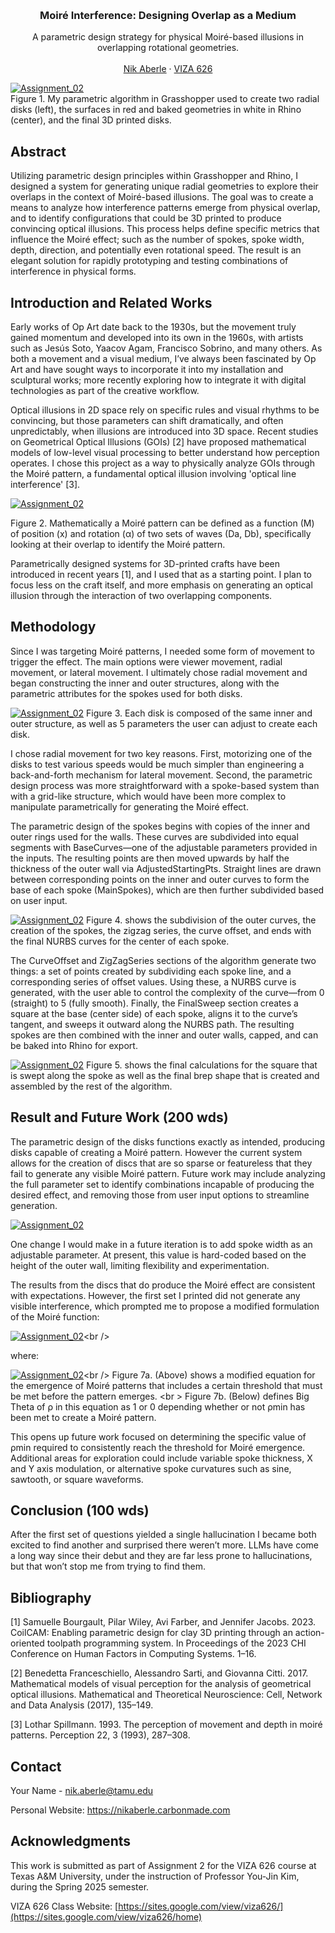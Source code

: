<!-- Improved compatibility of back to top link: See: https://github.com/othneildrew/Best-README-Template/pull/73 -->
<a id="readme-top"></a>

<!-- PROJECT SHIELDS -->
<!--
*** I'm using markdown "reference style" links for readability.
*** Reference links are enclosed in brackets [ ] instead of parentheses ( ).
*** See the bottom of this document for the declaration of the reference variables
*** for contributors-url, forks-url, etc. This is an optional, concise syntax you may use.
*** https://www.markdownguide.org/basic-syntax/#reference-style-links
-->




<!-- PROJECT LOGO -->
<br />
<div align="center">
  </a>

  <h3 align="center">Moiré Interference: Designing Overlap as a Medium</h3>

  <p align="center">
    A parametric design strategy for physical Moiré-based illusions in overlapping rotational geometries.
    <br />
    <br />
    <a href="https://nikaberle.carbonmade.com">Nik Aberle</a>
    &middot;
    <a href="https://sites.google.com/view/viza626/home">VIZA 626</a>
  </p>
</div>

[![Assignment_02][images-fig1]](https://github.com/Naaberle/Assignment_02/blob/main/images/fig1.png?) <br />
Figure 1. My parametric algorithm in Grasshopper used to create two radial disks (left), the surfaces in red and baked geometries in white in Rhino (center), and the final 3D printed disks. 

<!-- Abstract -->
## Abstract
Utilizing parametric design principles within Grasshopper and Rhino, I designed a system for generating unique radial geometries to explore their overlaps in the context of Moiré-based illusions. The goal was to create a means to analyze how interference patterns emerge from physical overlap, and to identify configurations that could be 3D printed to produce convincing optical illusions. This process helps define specific metrics that influence the Moiré effect; such as the number of spokes, spoke width, depth, direction, and potentially even rotational speed. The result is an elegant solution for rapidly prototyping and testing combinations of interference in physical forms.


<!-- Introduction and Related Works -->
## Introduction and Related Works
Early works of Op Art date back to the 1930s, but the movement truly gained momentum and developed into its own in the 1960s, with artists such as Jesús Soto, Yaacov Agam, Francisco Sobrino, and many others. As both a movement and a visual medium, I’ve always been fascinated by Op Art and have sought ways to incorporate it into my installation and sculptural works; more recently exploring how to integrate it with digital technologies as part of the creative workflow.

Optical illusions in 2D space rely on specific rules and visual rhythms to be convincing, but those parameters can shift dramatically, and often unpredictably, when illusions are introduced into 3D space. Recent studies on Geometrical Optical Illusions (GOIs) [2] have proposed mathematical models of low-level visual processing to better understand how perception operates. I chose this project as a way to physically analyze GOIs through the Moiré pattern, a fundamental optical illusion involving 'optical line interference' [3].

[![Assignment_02][images-fig2]](https://github.com/Naaberle/Assignment_02/blob/main/images/fig2.png?)

Figure  2. Mathematically a Moiré pattern can be defined as a function (M) of position (x) and rotation (α) of two sets of waves (Da, Db), specifically looking at their overlap to identify the Moiré pattern.

Parametrically designed systems for 3D-printed crafts have been introduced in recent years [1], and I used that as a starting point. I plan to focus less on the craft itself, and more emphasis on generating an optical illusion through the interaction of two overlapping components.


## Methodology 
Since I was targeting Moiré patterns, I needed some form of movement to trigger the effect. The main options were viewer movement, radial movement, or lateral movement. I ultimately chose radial movement and began constructing the inner and outer structures, along with the parametric attributes for the spokes used for both disks.

[![Assignment_02][images-fig3]](https://github.com/Naaberle/Assignment_02/blob/main/images/fig3.png?)
Figure  3. Each disk is composed of the same inner and outer structure, as well as 5 parameters the user can adjust to create each disk.

I chose radial movement for two key reasons. First, motorizing one of the disks to test various speeds would be much simpler than engineering a back-and-forth mechanism for lateral movement. Second, the parametric design process was more straightforward with a spoke-based system than with a grid-like structure, which would have been more complex to manipulate parametrically for generating the Moiré effect.

The parametric design of the spokes begins with copies of the inner and outer rings used for the walls. These curves are subdivided into equal segments with BaseCurves—one of the adjustable parameters provided in the inputs. The resulting points are then moved upwards by half the thickness of the outer wall via AdjustedStartingPts. Straight lines are drawn between corresponding points on the inner and outer curves to form the base of each spoke (MainSpokes), which are then further subdivided based on user input.

[![Assignment_02][images-fig4]](https://github.com/Naaberle/Assignment_02/blob/main/images/fig4.png?)
Figure 4. shows the subdivision of the outer curves, the creation of the spokes, the zigzag series, the curve offset, and ends with the final NURBS curves for the center of each spoke.

The CurveOffset and ZigZagSeries sections of the algorithm generate two things: a set of points created by subdividing each spoke line, and a corresponding series of offset values. Using these, a NURBS curve is generated, with the user able to control the complexity of the curve—from 0 (straight) to 5 (fully smooth).
Finally, the FinalSweep section creates a square at the base (center side) of each spoke, aligns it to the curve’s tangent, and sweeps it outward along the NURBS path. The resulting spokes are then combined with the inner and outer walls, capped, and can be baked into Rhino for export.

[![Assignment_02][images-fig5]](https://github.com/Naaberle/Assignment_02/blob/main/images/fig5.png?)
Figure 5. shows the final calculations for the square that is swept along the spoke as well as the final brep shape that is created and assembled by the rest of the algorithm.


## Result and Future Work (200 wds)
The parametric design of the disks functions exactly as intended, producing disks capable of creating a Moiré pattern. However the current system allows for the creation of discs that are so sparse or featureless that they fail to generate any visible Moiré pattern. Future work may include analyzing the full parameter set to identify combinations incapable of producing the desired effect, and removing those from user input options to streamline generation.

[![Assignment_02][images-fig6]](https://github.com/Naaberle/Assignment_02/blob/main/images/fig6.png?)

One change I would make in a future iteration is to add spoke width as an adjustable parameter. At present, this value is hard-coded based on the height of the outer wall, limiting flexibility and experimentation.

The results from the discs that do produce the Moiré effect are consistent with expectations. However, the first set I printed did not generate any visible interference, which prompted me to propose a modified formulation of the Moiré function:

[![Assignment_02][images-fig7a]](https://github.com/Naaberle/Assignment_02/blob/main/images/fig7a.png?)<br />

where:

[![Assignment_02][images-fig7b]](https://github.com/Naaberle/Assignment_02/blob/main/images/fig7b.png?)<br />
Figure 7a. (Above) shows a modified equation for the emergence of Moiré patterns that includes a certain threshold that must be met before the pattern emerges. <br \>
Figure 7b. (Below) defines Big Theta of ρ in this equation as 1 or 0 depending whether or not ρmin has been met to create a Moiré pattern.

This opens up future work focused on determining the specific value of ρmin​ required to consistently reach the threshold for Moiré emergence. Additional areas for exploration could include variable spoke thickness, X and Y axis modulation, or alternative spoke curvatures such as sine, sawtooth, or square waveforms.


## Conclusion (100 wds)
After the first set of questions yielded a single hallucination I became both excited to find another and surprised there weren’t more. LLMs have come a long way since their debut and they are far less prone to hallucinations, but that won’t stop me from trying to find them.

<!-- Bibliography -->
## Bibliography 
[1] Samuelle Bourgault, Pilar Wiley, Avi Farber, and Jennifer Jacobs. 2023. CoilCAM: Enabling parametric design for clay 3D printing through an action-oriented toolpath programming system. In Proceedings of the 2023 CHI Conference on Human Factors in Computing Systems. 1–16.

[2] Benedetta Franceschiello, Alessandro Sarti, and Giovanna Citti. 2017. Mathematical models of visual perception for the analysis of geometrical optical illusions. Mathematical and Theoretical Neuroscience: Cell, Network and Data Analysis (2017), 135–149.

[3] Lothar Spillmann. 1993. The perception of movement and depth in moiré patterns. Perception 22, 3 (1993), 287–308.

<!-- CONTACT -->
## Contact

Your Name - nik.aberle@tamu.edu

Personal Website: https://nikaberle.carbonmade.com




<!-- ACKNOWLEDGMENTS -->
## Acknowledgments

This work is submitted as part of Assignment 2 for the VIZA 626 course at Texas A&M University, under the instruction of Professor You-Jin Kim, during the Spring 2025 semester.

VIZA 626 Class Website: [https://sites.google.com/view/viza626/](https://sites.google.com/view/viza626/home)

<!-- MARKDOWN LINKS & IMAGES -->
<!-- https://www.markdownguide.org/basic-syntax/#reference-style-links -->
[contributors-shield]: https://img.shields.io/github/contributors/othneildrew/Best-README-Template.svg?style=for-the-badge
[contributors-url]: https://github.com/othneildrew/Best-README-Template/graphs/contributors
[forks-shield]: https://img.shields.io/github/forks/othneildrew/Best-README-Template.svg?style=for-the-badge
[forks-url]: https://github.com/othneildrew/Best-README-Template/network/members
[stars-shield]: https://img.shields.io/github/stars/othneildrew/Best-README-Template.svg?style=for-the-badge
[stars-url]: https://github.com/othneildrew/Best-README-Template/stargazers
[issues-shield]: https://img.shields.io/github/issues/othneildrew/Best-README-Template.svg?style=for-the-badge
[issues-url]: https://github.com/othneildrew/Best-README-Template/issues
[license-shield]: https://img.shields.io/github/license/othneildrew/Best-README-Template.svg?style=for-the-badge
[license-url]: https://github.com/othneildrew/Best-README-Template/blob/master/LICENSE.txt
[linkedin-shield]: https://img.shields.io/badge/-LinkedIn-black.svg?style=for-the-badge&logo=linkedin&colorB=555
[linkedin-url]: https://linkedin.com/in/othneildrew
[product-screenshot]: images/screenshot.png
[images-fig1]: images/fig1.png
[images-fig2]: images/fig2.png
[images-fig3]: images/fig3.png
[images-fig4]: images/fig4.png
[images-fig5]: images/fig5.png
[images-fig6]: images/fig6.png
[images-fig7a]: images/fig7a.png
[images-fig7b]: images/fig7b.png
[Next.js]: https://img.shields.io/badge/next.js-000000?style=for-the-badge&logo=nextdotjs&logoColor=white
[Next-url]: https://nextjs.org/
[React.js]: https://img.shields.io/badge/React-20232A?style=for-the-badge&logo=react&logoColor=61DAFB
[React-url]: https://reactjs.org/
[Vue.js]: https://img.shields.io/badge/Vue.js-35495E?style=for-the-badge&logo=vuedotjs&logoColor=4FC08D
[Vue-url]: https://vuejs.org/
[Angular.io]: https://img.shields.io/badge/Angular-DD0031?style=for-the-badge&logo=angular&logoColor=white
[Angular-url]: https://angular.io/
[Svelte.dev]: https://img.shields.io/badge/Svelte-4A4A55?style=for-the-badge&logo=svelte&logoColor=FF3E00
[Svelte-url]: https://svelte.dev/
[Laravel.com]: https://img.shields.io/badge/Laravel-FF2D20?style=for-the-badge&logo=laravel&logoColor=white
[Laravel-url]: https://laravel.com
[Bootstrap.com]: https://img.shields.io/badge/Bootstrap-563D7C?style=for-the-badge&logo=bootstrap&logoColor=white
[Bootstrap-url]: https://getbootstrap.com
[JQuery.com]: https://img.shields.io/badge/jQuery-0769AD?style=for-the-badge&logo=jquery&logoColor=white
[JQuery-url]: https://jquery.com 

